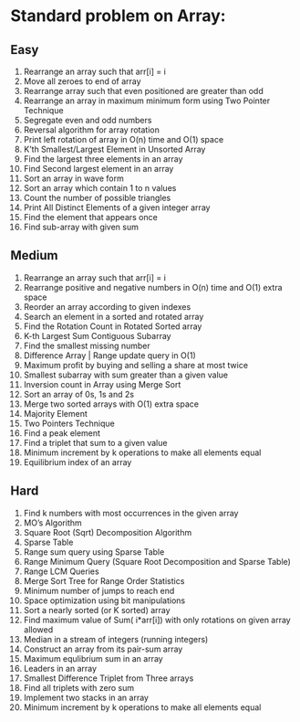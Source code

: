 # Standard problem on Array:

## Easy
1. Rearrange an array such that arr[i] = i
1. Move all zeroes to end of array
1. Rearrange array such that even positioned are greater than odd
1. Rearrange an array in maximum minimum form using Two Pointer Technique
1. Segregate even and odd numbers
1. Reversal algorithm for array rotation
1. Print left rotation of array in O(n) time and O(1) space
1. K’th Smallest/Largest Element in Unsorted Array
1. Find the largest three elements in an array
1. Find Second largest element in an array
1. Sort an array in wave form
1. Sort an array which contain 1 to n values
1. Count the number of possible triangles
1. Print All Distinct Elements of a given integer array
1. Find the element that appears once
1. Find sub-array with given sum

## Medium
1. Rearrange an array such that arr[i] = i
1. Rearrange positive and negative numbers in O(n) time and O(1) extra space
1. Reorder an array according to given indexes
1. Search an element in a sorted and rotated array
1. Find the Rotation Count in Rotated Sorted array
1. K-th Largest Sum Contiguous Subarray
1. Find the smallest missing number
1. Difference Array | Range update query in O(1)
1. Maximum profit by buying and selling a share at most twice
1. Smallest subarray with sum greater than a given value
1. Inversion count in Array using Merge Sort
1. Sort an array of 0s, 1s and 2s
1. Merge two sorted arrays with O(1) extra space
1. Majority Element
1. Two Pointers Technique
1. Find a peak element
1. Find a triplet that sum to a given value
1. Minimum increment by k operations to make all elements equal
1. Equilibrium index of an array

## Hard
1. Find k numbers with most occurrences in the given array
1. MO’s Algorithm
1. Square Root (Sqrt) Decomposition Algorithm
1. Sparse Table
1. Range sum query using Sparse Table
1. Range Minimum Query (Square Root Decomposition and Sparse Table)
1. Range LCM Queries
1. Merge Sort Tree for Range Order Statistics
1. Minimum number of jumps to reach end
1. Space optimization using bit manipulations
1. Sort a nearly sorted (or K sorted) array
1. Find maximum value of Sum( i*arr[i]) with only rotations on given array allowed
1. Median in a stream of integers (running integers)
1. Construct an array from its pair-sum array
1. Maximum equlibrium sum in an array
1. Leaders in an array
1. Smallest Difference Triplet from Three arrays
1. Find all triplets with zero sum
1. Implement two stacks in an array
1. Minimum increment by k operations to make all elements equal
